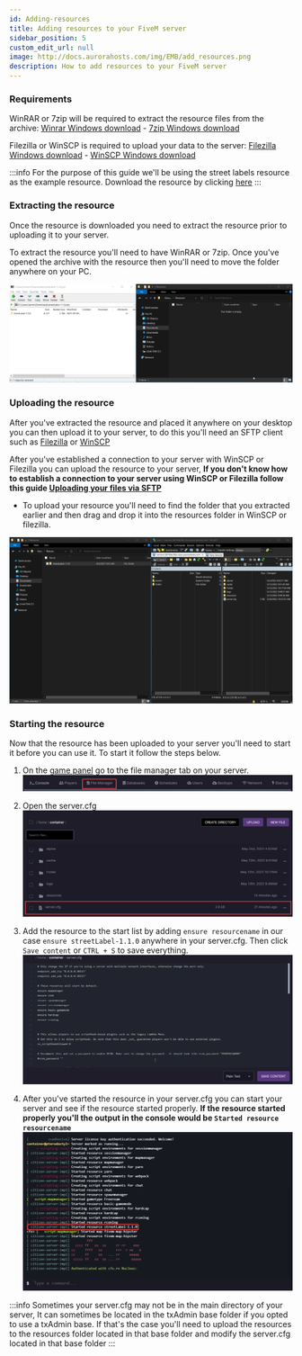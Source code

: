 ```yaml
---
id: Adding-resources
title: Adding resources to your FiveM server
sidebar_position: 5
custom_edit_url: null
image: http://docs.aurorahosts.com/img/EMB/add_resources.png
description: How to add resources to your FiveM server
---
```


### Requirements
WinRAR or 7zip will be required to extract the resource files from the archive: [Winrar Windows download](https://www.win-rar.com/fileadmin/winrar-versions/winrar/winrar-x64-611.exe) - [7zip Windows download](https://www.7-zip.org/a/7z2107-x64.exe) 

Filezilla or WinSCP is required to upload your data to the server: [Filezilla Windows download](https://download.filezilla-project.org/client/FileZilla_3.59.0_win64_sponsored-setup.exe) - [WinSCP Windows download](https://winscp.net/download/WinSCP-5.19.6-Setup.exe)

:::info 
For the purpose of this guide we'll be using the street labels resource as the example resource. Download the resource by clicking [here](https://github.com/codibez/streetLabel/archive/refs/tags/v1.1.0.zip)
:::

### Extracting the resource

Once the resource is downloaded you need to extract the resource prior to uploading it to your server.

To extract the resource you'll need to have WinRAR or 7zip. Once you've opened the archive with the resource then you'll need to move the folder anywhere on your PC.

![Moving the resource](../../../images/Game_servers/gta/adding_resource/Moving_resource.gif)

### Uploading the resource

After you've extracted the resource and placed it anywhere on your desktop you can then upload it to your server, to do this you'll need an SFTP client such as [Filezilla](https://download.filezilla-project.org/client/FileZilla_3.59.0_win64_sponsored2-setup.exe) or [WinSCP](https://winscp.net/eng/download.php)

After you've established a connection to your server with WinSCP or Filezilla you can upload the resource to your server, **If you don't know how to establish a connection to your server using WinSCP or Filezilla follow this guide [Uploading your files via SFTP](../Uploading%20files%20via%20SFTP.md)**

- To upload your resource you'll need to find the folder that you extracted earlier and then drag and drop it into the resources folder in WinSCP or filezilla.

![Uploading your resource](../../../images/Game_servers/gta/adding_resource/Upload_resource.gif)

### Starting the resource

Now that the resource has been uploaded to your server you'll need to start it before you can use it. To start it follow the steps below.

1. On the [game panel](https://gp.aurorahosts.com) go to the file manager tab on your server.
![File manager](../../../images/Game_servers/gta/adding_resource/file_manager.png)

2. Open the server.cfg
![Opening server.cfg](../../../images/Game_servers/gta/adding_resource/open_servercfg.png)

3. Add the resource to the start list by adding `ensure resourcename` in our case `ensure streetLabel-1.1.0` anywhere in your server.cfg. Then click `Save content` or `CTRL + S` to save everything.
![Starting the resource](../../../images/Game_servers/gta/adding_resource/starting_resource.gif)

4. After you've started the resource in your server.cfg you can start your server and see if the resource started properly. **If the resource started properly you'll the output in the console would be `Started resource resourcename`**
![Console](../../../images/Game_servers/gta/adding_resource/console.png)

:::info
Sometimes your server.cfg may not be in the main directory of your server, It can sometimes be located in the txAdmin base folder if you opted to use a txAdmin base. If that's the case you'll need to upload the resources to the resources folder located in that base folder and modify the server.cfg located in that base folder
::: 